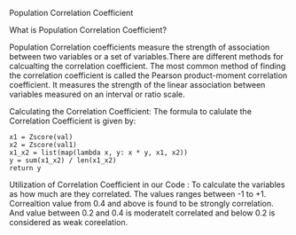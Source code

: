 Population Correlation Coefficient

What is Population Correlation Coefficient?

Population Correlation coefficients measure the strength of association between two variables or a set of variables.There are different methods for calcualting the correlation coefficient. The most common method of finding the correlation coefficient is called the Pearson product-moment correlation coefficient. It measures the strength of the linear association between variables measured on an interval or ratio scale.

Calculating the Correlation Coefficient:
The formula to calulate the Correlation Coefficient is given by:

    x1 = Zscore(val)
    x2 = Zscore(val1)
    x1_x2 = list(map(lambda x, y: x * y, x1, x2))
    y = sum(x1_x2) / len(x1_x2)
    return y
    
   
Utilization of Correlation Coefficient in our Code : To calculate the variables as how much are they correlated. The values ranges between -1 to +1. 
Correaltion value from 0.4 and above is found to be strongly correlation. And value between 0.2 and 0.4 is moderatelt correlated and below 0.2 is considered as weak coreelation. 
